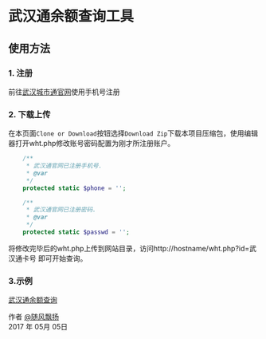 # 武汉通余额查询工具
## 使用方法
### 1. 注册
前往[武汉城市通官网](http://www.whcst.com/)使用手机号注册
### 2. 下载上传
在本页面`Clone or Download`按钮选择`Download Zip`下载本项目压缩包，使用编辑器打开wht.php修改账号密码配置为刚才所注册账户。
```php
	/**
	 * 武汉通官网已注册手机号.
	 * @var
	 */
	protected static $phone = '';

	/**
	 * 武汉通官网已注册密码.
	 * @var
	 */
	protected static $passwd = '';
```
将修改完毕后的wht.php上传到网站目录，访问http://hostname/wht.php?id=武汉通卡号 即可开始查询。

### 3.示例 
[武汉通余额查询](http://wht.whutech.com/)

作者 [@随风飘扬](http://www.suifengpiaoyang.cn/)     
2017 年 05月 05日
